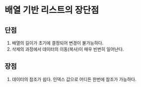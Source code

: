 # 배열 기반 리스트의 장단점

## 단점
1. 배열의 길이가 초기에 결정되어 변경이 불가능하다.
2. 삭제의 과정에서 데이터의 이동(복사)이 매우 빈번히 일어난다.

## 장점
1. 데이터의 참조가 쉽다. 인덱스 값으로 어디든 한번에 참조가 가능하다.
